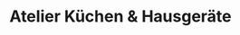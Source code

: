 ---
title: "Atelier Küchen & Hausgeräte"
url: /karlsruhe/atelier-kuechen-und-hausgeraete/
shop: Küchen
---